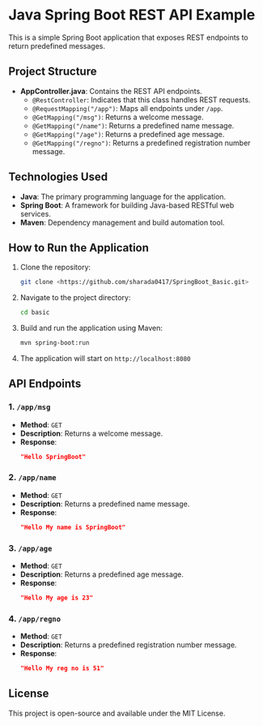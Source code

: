 # Java Spring Boot REST API Example

This is a simple Spring Boot application that exposes REST endpoints to return predefined messages.

## Project Structure

- **AppController.java**: Contains the REST API endpoints.
  - `@RestController`: Indicates that this class handles REST requests.
  - `@RequestMapping("/app")`: Maps all endpoints under `/app`.
  - `@GetMapping("/msg")`: Returns a welcome message.
  - `@GetMapping("/name")`: Returns a predefined name message.
  - `@GetMapping("/age")`: Returns a predefined age message.
  - `@GetMapping("/regno")`: Returns a predefined registration number message.

## Technologies Used

- **Java**: The primary programming language for the application.
- **Spring Boot**: A framework for building Java-based RESTful web services.
- **Maven**: Dependency management and build automation tool.

## How to Run the Application

1. Clone the repository:
   ```sh
   git clone <https://github.com/sharada0417/SpringBoot_Basic.git>
   ```
2. Navigate to the project directory:
   ```sh
   cd basic
   ```
3. Build and run the application using Maven:
   ```sh
   mvn spring-boot:run
   ```
4. The application will start on `http://localhost:8080`

## API Endpoints

### 1. `/app/msg`
- **Method**: `GET`
- **Description**: Returns a welcome message.
- **Response**:
  ```json
  "Hello SpringBoot"
  ```

### 2. `/app/name`
- **Method**: `GET`
- **Description**: Returns a predefined name message.
- **Response**:
  ```json
  "Hello My name is SpringBoot"
  ```

### 3. `/app/age`
- **Method**: `GET`
- **Description**: Returns a predefined age message.
- **Response**:
  ```json
  "Hello My age is 23"
  ```

### 4. `/app/regno`
- **Method**: `GET`
- **Description**: Returns a predefined registration number message.
- **Response**:
  ```json
  "Hello My reg no is 51"
  ```

## License
This project is open-source and available under the MIT License.
